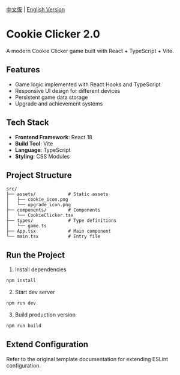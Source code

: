 [中文版](README.md) | [English Version](README_EN.md)

# Cookie Clicker 2.0

A modern Cookie Clicker game built with React + TypeScript + Vite.

## Features

- Game logic implemented with React Hooks and TypeScript
- Responsive UI design for different devices
- Persistent game data storage
- Upgrade and achievement systems

## Tech Stack

- **Frontend Framework**: React 18
- **Build Tool**: Vite
- **Language**: TypeScript
- **Styling**: CSS Modules

## Project Structure

```
src/
├── assets/            # Static assets
│   ├── cookie_icon.png
│   └── upgrade_icon.png
├── components/        # Components
│   └── CookieClicker.tsx
├── types/             # Type definitions
│   └── game.ts
├── App.tsx            # Main component
└── main.tsx           # Entry file
```

## Run the Project

1. Install dependencies
```bash
npm install
```

2. Start dev server
```bash
npm run dev
```

3. Build production version
```bash
npm run build
```

## Extend Configuration

Refer to the original template documentation for extending ESLint configuration.